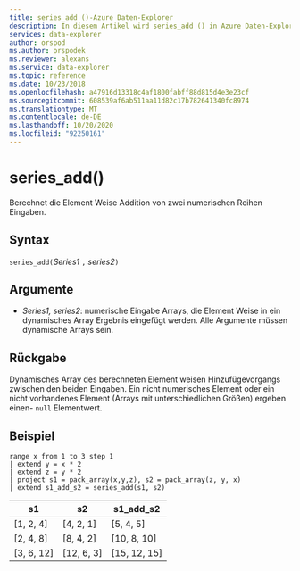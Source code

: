 ```yaml
---
title: series_add ()-Azure Daten-Explorer
description: In diesem Artikel wird series_add () in Azure Daten-Explorer beschrieben.
services: data-explorer
author: orspod
ms.author: orspodek
ms.reviewer: alexans
ms.service: data-explorer
ms.topic: reference
ms.date: 10/23/2018
ms.openlocfilehash: a47916d13318c4af1800fabff88d815d4e3e23cf
ms.sourcegitcommit: 608539af6ab511aa11d82c17b782641340fc8974
ms.translationtype: MT
ms.contentlocale: de-DE
ms.lasthandoff: 10/20/2020
ms.locfileid: "92250161"
---
```

# <a name="series_add"></a>series_add()

Berechnet die Element Weise Addition von zwei numerischen Reihen Eingaben.

## <a name="syntax"></a>Syntax

`series_add(`*Series1* `,` *series2*`)`

## <a name="arguments"></a>Argumente

* *Series1, series2*: numerische Eingabe Arrays, die Element Weise in ein dynamisches Array Ergebnis eingefügt werden. Alle Argumente müssen dynamische Arrays sein. 

## <a name="returns"></a>Rückgabe

Dynamisches Array des berechneten Element weisen Hinzufügevorgangs zwischen den beiden Eingaben. Ein nicht numerisches Element oder ein nicht vorhandenes Element (Arrays mit unterschiedlichen Größen) ergeben einen- `null` Elementwert.

## <a name="example"></a>Beispiel

<!-- csl: https://help.kusto.windows.net:443/Samples -->
```kusto
range x from 1 to 3 step 1
| extend y = x * 2
| extend z = y * 2
| project s1 = pack_array(x,y,z), s2 = pack_array(z, y, x)
| extend s1_add_s2 = series_add(s1, s2)
```

|s1|s2|s1_add_s2|
|---|---|---|
|[1, 2, 4]|[4, 2, 1]|[5, 4, 5]|
|[2, 4, 8]|[8, 4, 2]|[10, 8, 10]|
|[3, 6, 12]|[12, 6, 3]|[15, 12, 15]|
